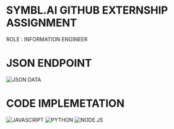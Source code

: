 # SYMBL.AI GITHUB EXTERNSHIP ASSIGNMENT

ROLE : INFORMATION ENGINEER

# JSON ENDPOINT 
![JSON DATA]()

# CODE IMPLEMETATION 
![JAVASCRIPT]()
![PYTHON]()
![NODE.JS]()
